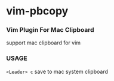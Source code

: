 vim-pbcopy
==========

### **Vim Plugin For Mac Clipboard**

support mac clipboard for vim

### USAGE
`<Leader> c` save to mac system clipboard
